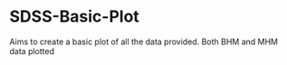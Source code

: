 # SDSS-Basic-Plot
Aims to create a basic plot of all the data provided.
Both BHM and MHM data plotted
